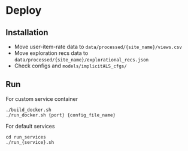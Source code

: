 # Deploy

## Installation

- Move user-item-rate data to `data/processed/{site_name}/views.csv`
- Move exploration recs data to `data/processed/{site_name}/explorational_recs.json`
- Check configs and `models/implicitALS_cfgs/`


## Run

For custom service container
```
./build_docker.sh
./run_docker.sh {port} {config_file_name}
```

For default services
```
cd run_services
./run_{service}.sh
```
